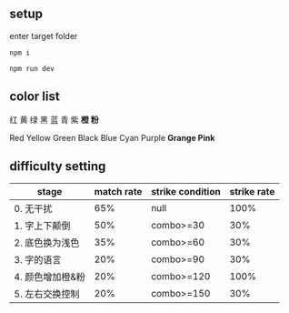 ## setup

enter target folder

`npm i`

`npm run dev`



## color list

红 黄 绿 黑 蓝 青 紫 **橙 粉**

Red Yellow Green Black Blue Cyan Purple **Grange Pink**



## difficulty setting

| stage            | match rate | strike condition | strike rate |
| ---------------- | ---------- | ---------------- | ----------- |
| 0. 无干扰        | 65%        | null             | 100%        |
| 1. 字上下颠倒    | 50%        | combo>=30        | 30%         |
| 2. 底色换为浅色  | 35%        | combo>=60        | 30%         |
| 3. 字的语言      | 20%        | combo>=90        | 30%         |
| 4. 颜色增加橙&粉 | 20%        | combo>=120       | 100%        |
| 5. 左右交换控制  | 20%        | combo>=150       | 30%         |

